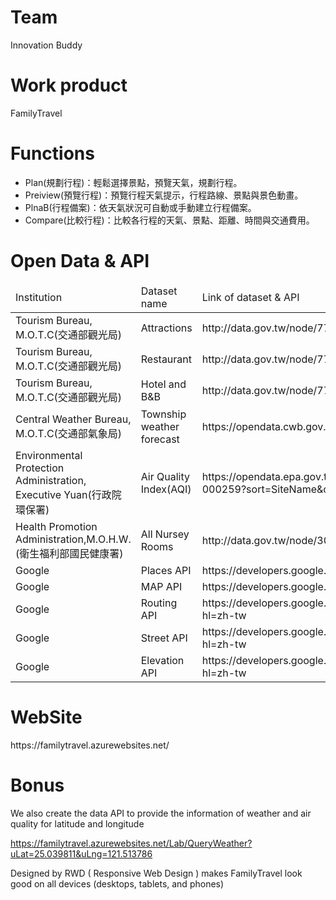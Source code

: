 <h1>Team</h1>Innovation Buddy

<h1>Work product</h1>FamilyTravel

<h1>Functions</h1>
<ul>
<li>Plan(規劃行程)：輕鬆選擇景點，預覽天氣，規劃行程。</li>
<li>Preiview(預覽行程)：預覽行程天氣提示，行程路線、景點與景色動畫。</li>
<li>PlnaB(行程備案)：依天氣狀況可自動或手動建立行程備案。</li>
<li>Compare(比較行程)：比較各行程的天氣、景點、距離、時間與交通費用。</li>
</ul>

<h1>Open Data & API</h1>
<table>
<thead>
<tr>
<td>Institution</td><td>Dataset name</td><td>Link of dataset & API</td>
</tr>
</thead>
<tr>
<td>Tourism Bureau, M.O.T.C(交通部觀光局)</td><td>Attractions</td><td>http://data.gov.tw/node/7777</td>
</tr>
<tr>
<td>Tourism Bureau, M.O.T.C(交通部觀光局)</td><td>Restaurant</td><td>http://data.gov.tw/node/7779</td>
</tr>
<tr>
<td>Tourism Bureau, M.O.T.C(交通部觀光局)</td><td>Hotel and B&B</td><td>http://data.gov.tw/node/7780</td>
</tr>
<tr>
<td>Central Weather Bureau, M.O.T.C(交通部氣象局)</td><td>Township weather forecast</td><td>https://opendata.cwb.gov.tw/api/v1/rest/datastore/F-D0047-091</td>
</tr>
<tr>
<td>Environmental Protection Administration, Executive Yuan(行政院環保署)</td><td>Air Quality Index(AQI)</td><td>https://opendata.epa.gov.tw/webapi/api/rest/datastore/355000000I-000259?sort=SiteName&offset=0&limit=1000</td>
</tr>
<tr>
<td>Health Promotion Administration,M.O.H.W.(衛生福利部國民健康署)
</td><td>All Nursey Rooms</td><td>http://data.gov.tw/node/30622</td>
</tr>
<tr>
<td>Google</td><td>Places API</td><td>https://developers.google.com/places/?hl=zh-tw</td>
</tr>
<tr>
<td>Google</td><td>MAP API</td><td>https://developers.google.com/maps/?hl=zh-tw</td>
</tr>
<tr>
<td>Google</td><td>Routing API</td><td>https://developers.google.com/maps/documentation/directions/?hl=zh-tw</td>
</tr>
<tr>
<td>Google</td><td>Street API</td><td>https://developers.google.com/maps/documentation/streetview/?hl=zh-tw</td>
</tr>
<tr>
<td>Google</td><td>Elevation API</td><td>https://developers.google.com/maps/documentation/elevation/intro?hl=zh-tw</td>
</tr>
</table>

<h1>WebSite</h1> 
https://familytravel.azurewebsites.net/

<h1>Bonus</h1>

We also create the data API to provide the information of weather and air quality for latitude and longitude 

https://familytravel.azurewebsites.net/Lab/QueryWeather?uLat=25.039811&uLng=121.513786

Designed by RWD ( Responsive Web Design ) makes FamilyTravel look good on all devices (desktops, tablets, and phones)


